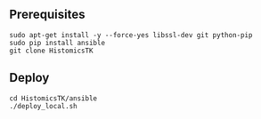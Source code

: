 ## Prerequisites

    sudo apt-get install -y --force-yes libssl-dev git python-pip
    sudo pip install ansible
    git clone HistomicsTK

## Deploy

    cd HistomicsTK/ansible
    ./deploy_local.sh
